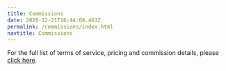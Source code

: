 ```yaml
---
title: Commissions
date: 2020-12-21T16:44:08.463Z
permalink: /commissions/index.html
navtitle: Commissions
---
```

For the full list of terms of service, pricing and commission details, please [click here](https://docs.google.com/document/d/1sEM9YtzVeF96CQH3uGm10bdRWB0WOm1bdHpsNcQ0ceI/edit?usp=sharing).